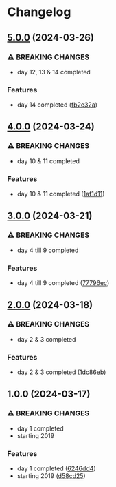 # Changelog

## [5.0.0](https://github.com/sergiorgiraldo/AdventOfCode2019/compare/v4.0.0...v5.0.0) (2024-03-26)


### ⚠ BREAKING CHANGES

* day 12, 13 & 14 completed

### Features

* day 14 completed ([fb2e32a](https://github.com/sergiorgiraldo/AdventOfCode2019/commit/fb2e32ae02edb587bef3696ab3781b9b9c52ffdb))

## [4.0.0](https://github.com/sergiorgiraldo/AdventOfCode2019/compare/v3.0.0...v4.0.0) (2024-03-24)


### ⚠ BREAKING CHANGES

* day 10 & 11 completed

### Features

* day 10 & 11 completed ([1af1d11](https://github.com/sergiorgiraldo/AdventOfCode2019/commit/1af1d11eabd75124dc662a895192e2f59e10b5d0))

## [3.0.0](https://github.com/sergiorgiraldo/AdventOfCode2019/compare/v2.0.0...v3.0.0) (2024-03-21)


### ⚠ BREAKING CHANGES

* day 4 till 9 completed

### Features

* day 4 till 9 completed ([77796ec](https://github.com/sergiorgiraldo/AdventOfCode2019/commit/77796ecfa6f22a38de8c01104f86df164dc22ca8))

## [2.0.0](https://github.com/sergiorgiraldo/AdventOfCode2019/compare/v1.0.0...v2.0.0) (2024-03-18)


### ⚠ BREAKING CHANGES

* day 2 & 3 completed

### Features

* day 2 & 3 completed ([1dc86eb](https://github.com/sergiorgiraldo/AdventOfCode2019/commit/1dc86eb46422b3ccac3f5db6459a2a9070e96e2a))

## 1.0.0 (2024-03-17)


### ⚠ BREAKING CHANGES

* day 1 completed
* starting 2019

### Features

* day 1 completed ([6246dd4](https://github.com/sergiorgiraldo/AdventOfCode2019/commit/6246dd477299bbdf7dd4f752924482b965d13485))
* starting 2019 ([d58cd25](https://github.com/sergiorgiraldo/AdventOfCode2019/commit/d58cd255c8dc0ef2b9428d52586a3599ee4c11a2))
